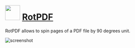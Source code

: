 ﻿# <img src="https://cdn.jsdelivr.net/gh/chtof/chocolatey-packages/automatic/rotpdf/rotpdf.png" width="48" height="48"/> [RotPDF](https://chocolatey.org/packages/rotpdf)

RotPDF allows to spin pages of a PDF file by 90 degrees unit.

![screenshot](https://cdn.jsdelivr.net/gh/chtof/chocolatey-packages/automatic/rotpdf/screenshot.png)